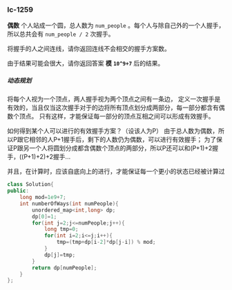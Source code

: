 ### lc-1259

**偶数** 个人站成一个圆，总人数为 `num_people` 。每个人与除自己外的一个人握手，所以总共会有 `num_people / 2` 次握手。

将握手的人之间连线，请你返回连线不会相交的握手方案数。

由于结果可能会很大，请你返回答案 **模** **`10^9+7`** 后的结果。



##### 动态规划

将每个人视为一个顶点，两人握手视为两个顶点之间有一条边， 定义一次握手是有效的，当且仅当这次握手对于的边将所有顶点划分成两部分，每一部分都含有偶数个顶点。 只有这样，才能保证每一部分的顶点互相之间可以形成有效握手。

如何得到某个人可以进行的有效握手方案？（设该人为P） 由于总人数为偶数，所以P跟它相邻的人P+1握手后，剩下的人数仍为偶数，可以进行有效握手； 为了保证P跟另一个人将圆划分成都含偶数个顶点的两部分，所以P还可以和(P+1)+2握手，((P+1)+2)+2握手...

并且，在计算时，应该自底向上的进行，才能保证每一个更小的状态已经被计算过



```c++
class Solution{
public:
    long mod=1e9+7;
	int numberOfWays(int numPeople){
		unordered_map<int,long> dp;
		dp[0]=1;
		for(int j=2;j<=numPeople;j++){
			long tmp=0;
			for(int i=2;i<=j;i++){
				tmp=(tmp+dp[i-2]*dp[j-i]) % mod;
			}
			dp[j]=tmp;
		}
		return dp[numPeople];
	}
};
```

